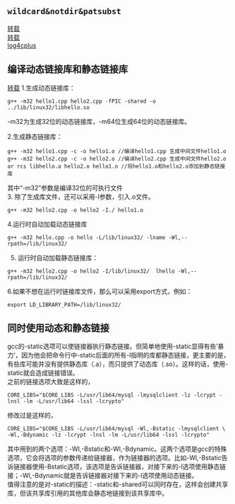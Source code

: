 ## `wildcard&notdir&patsubst`
[转载](https://www.cnblogs.com/haoxing990/p/4629454.html, "https://www.cnblogs.com/haoxing990/p/4629454.html")  
[转载](http://blog.csdn.net/yuzhihui_no1/article/details/44810357)  
[log4cplus](https://www.cnblogs.com/xiaouisme/archive/2012/07/29/2613908.html)

## 编译动态链接库和静态链接库
[转载](https://www.cnblogs.com/nufangrensheng/p/3578784.html)
1.生成动态链接库：
```
g++ -m32 hello1.cpp hello2.cpp -fPIC -shared -o ../lib/linux32/libhello.so 
```
-m32为生成32位的动态链接库，-m64位生成64位的动态链接库。

2.生成静态链接库：
```
g++ -m32 hello1.cpp -c -o hello1.o //编译hello1.cpp 生成中间文件hello1.o 
g++ -m32 hello2.cpp -c -o hello2.o //编译hello2.cpp 生成中间文件hello2.o 
ar rcs libhello.a hello2.o hello1.o //将hello1.o和hello2.o添加到静态链接库
```
其中“-m32”参数是编译32位的可执行文件  
3. 除了生成库文件，还可以采用-I参数，引入.o文件。 
```
g++ -m32 hello2.cpp -o hello2 -I./ hello1.o  
```
4.运行时自动加载动态链接库
```
g++ -m32 hello.cpp -o hello -L/lib/linux32/ -lname -Wl,--rpath=/lib/linux32/
```
5. 运行时自动加载静态链接库：
```
g++ -m32 hello2.cpp -o hello2 -I/lib/linux32/  lhello -Wl,--rpath=/lib/linux32/  
```
6.如果不想在运行时链接库文件，那么可以采用export方式，例如：  
```
export LD_LIBRARY_PATH=/lib/linux32/  
```
## 同时使用动态和静态链接
gcc的-static选项可以使链接器执行静态链接。但简单地使用-static显得有些’暴力’，因为他会把命令行中-static后面的所有-l指明的库都静态链接，更主要的是，有些库可能并没有提供静态库（.a），而只提供了动态库（.so）。这样的话，使用-static就会造成链接错误。  
之前的链接选项大致是这样的，
```
CORE_LIBS="$CORE_LIBS -L/usr/lib64/mysql -lmysqlclient -lz -lcrypt -lnsl -lm -L/usr/lib64 -lssl -lcrypto"
```
修改过是这样的，
```
CORE_LIBS="$CORE_LIBS -L/usr/lib64/mysql -Wl,-Bstatic -lmysqlclient \ -Wl,-Bdynamic -lz -lcrypt -lnsl -lm -L/usr/lib64 -lssl -lcrypto"
```
其中用到的两个选项：-Wl,-Bstatic和-Wl,-Bdynamic。这两个选项是gcc的特殊选项，它会将选项的参数传递给链接器，作为链接器的选项。比如-Wl,-Bstatic告诉链接器使用-Bstatic选项，该选项是告诉链接器，对接下来的-l选项使用静态链接；-Wl,-Bdynamic就是告诉链接器对接下来的-l选项使用动态链接。  
值得注意的是对-static的描述：-static和-shared可以同时存在，这样会创建共享库，但该共享库引用的其他库会静态地链接到该共享库中。
